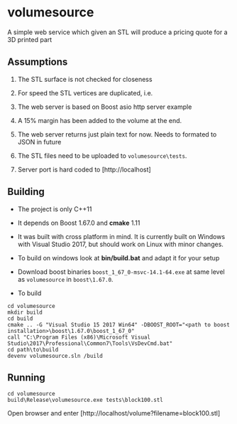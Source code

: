 # volumesource
A simple web service which given an STL will produce a pricing quote for a 3D printed part

## Assumptions 

1. The STL surface is not checked for closeness

2. For speed the STL vertices are duplicated, i.e. 

3. The web server is based on Boost asio http server example

4. A 15% margin has been added to the volume at the end.

5. The web server returns just plain text for now. Needs to formated to JSON in future

6. The STL files need to be uploaded to `volumesource\tests`.

7. Server port is hard coded to [http://localhost]


## Building

* The project is only C++11 

* It depends on Boost 1.67.0 and **cmake** 1.11

* It was built with cross platform in mind. It is currently built on Windows with Visual Studio 2017, but should work on Linux with minor changes.

* To build on windows look at __bin/build.bat__ and adapt it for your setup

* Download boost binaries `boost_1_67_0-msvc-14.1-64.exe` at same level as `volumesource` in `boost\1.67.0`.

* To build
```
cd volumesource
mkdir build
cd build
cmake .. -G "Visual Studio 15 2017 Win64" -DBOOST_ROOT="<path to boost installation>\boost\1.67.0\boost_1_67_0" 
call "C:\Program Files (x86)\Microsoft Visual Studio\2017\Professional\Common7\Tools\VsDevCmd.bat"
cd path\to\build
devenv volumesource.sln /build
```

## Running

```
cd volumesource
build\Release\volumesource.exe tests\block100.stl
```

Open browser and enter [http://localhost/volume?filename=block100.stl]



